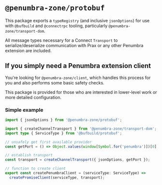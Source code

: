 # `@penumbra-zone/protobuf`

This package exports a `typeRegistry` (and inclusive `jsonOptions`) for use with
`@bufbuild` and `@connectrpc` tooling, particularly
`@penumbra-zone/transport-dom`.

All message types necessary for a Connect `Transport` to serialize/deserialize
communication with Prax or any other Penumbra extension are included.

## If you simply need a Penumbra extension client

You're looking for `@penumbra-zone/client`, which handles this process for you
and also performs some basic safety checks.

This package is provided for those who are interested in lower-level work or
more detailed configuration.

### Simple example

```ts
import { jsonOptions } from '@penumbra-zone/protobuf';

import { createChannelTransport } from '@penumbra-zone/transport-dom';
import type { ServiceType } from '@bufbuild/protobuf';

// unsafely get first available provider
const getPort = () => Object.values(window[Symbol.for('penumbra')])[0].connect();

// establish transport
const transport = createChannelTransport({ jsonOptions, getPort });

// function to create client
export const createPenumbraClient = (serviceType: ServiceType) =>
  createPromiseClient(serviceType, transport);
```
